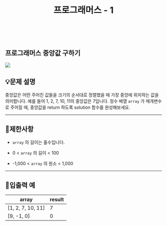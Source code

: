﻿---
layout: post
title: "프로그래머스 - 1"
category: studylog
tags: algorithm
---

<br>

## 프로그래머스 중앙값 구하기


![](https://velog.velcdn.com/images/dlsdud9098/post/e1464da6-734f-4172-a5d3-8df73b71a328/image.png)
## 💡문제 설명
중앙값은 어떤 주어진 값들을 크기의 순서대로 정렬했을 때 가장 중앙에 위치하는 값을 의미합니다. 예를 들어 1, 2, 7, 10, 11의 중앙값은 7입니다. 정수 배열 ```array```
가 매개변수로 주어질 때, 중앙값을 return 하도록 solution 함수를 완성해보세요.


---




## 🚫제한사항


* ```array```
의 길이는 홀수입니다.




* 0 &lt; ```array```
의 길이 &lt; 100




* -1,000 &lt; ```array```
의 원소 &lt; 1,000




---




## 🔢입출력 예




<table><thead><tr><th>array</th><th>result</th></tr></thead><tbody><tr><td>[1, 2, 7, 10, 11]</td><td>7</td></tr><tr><td>[9, -1, 0]</td><td>0</td></tr></tbody>
</table>
